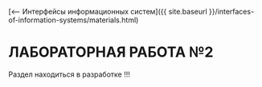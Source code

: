 [⟵ Интерфейсы информационных систем]({{ site.baseurl }}/interfaces-of-information-systems/materials.html)

# ЛАБОРАТОРНАЯ РАБОТА №2

Раздел находиться в разработке !!!
